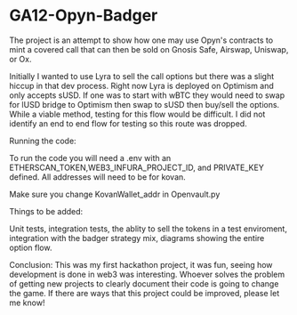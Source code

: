 # GA12-Opyn-Badger

The project is an attempt to show how one may use Opyn's contracts to mint a covered call that can then be sold on Gnosis Safe, Airswap, Uniswap, or Ox.

Initially I wanted to use Lyra to sell the call options but there was a slight hiccup in that dev process. Right now Lyra is deployed on Optimism and 
only accepts sUSD. If one was to start with wBTC they would need to swap for lUSD bridge to Optimism then swap to sUSD then buy/sell the options. While a 
viable method, testing for this flow would be difficult. I did not identify an end to end flow for testing so this route was dropped.

Running the code:

To run the code you will need a .env with an ETHERSCAN_TOKEN,WEB3_INFURA_PROJECT_ID, and PRIVATE_KEY defined. All addresses will need to be for kovan.

Make sure you change KovanWallet_addr in Openvault.py 



Things to be added:

Unit tests, integration tests, the ablity to sell the tokens in a test enviroment, integration with the badger strategy mix, diagrams showing the entire option flow.


Conclusion:
This was my first hackathon project, it was fun, seeing how development is done in web3 was interesting. Whoever solves the problem of getting new projects to clearly
document their code is going to change the game. If there are ways that this project could be improved, please let me know!
